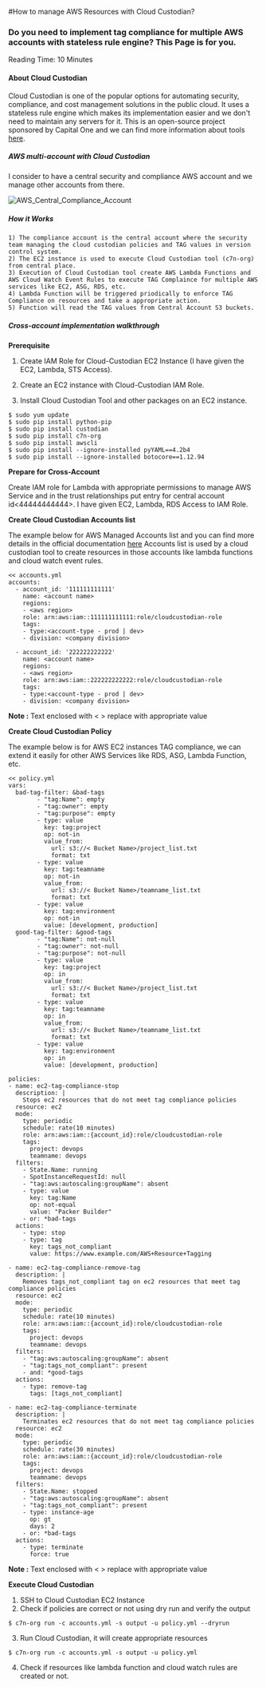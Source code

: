 #How to manage AWS Resources with Cloud Custodian?

### Do you need to implement tag compliance for multiple AWS accounts with stateless rule engine? This Page is for you. 

Reading Time: 10 Minutes

#### About Cloud Custodian 
Cloud Custodian is one of the popular options for automating security, compliance, and cost management solutions in the public cloud. 
It uses a stateless rule engine which makes its implementation easier and we don't need to maintain any servers for it.
This is an open-source project sponsored by Capital One and we can find more information about tools [here](https://cloudcustodian.io/docs/index.html).

##### AWS multi-account with Cloud Custodian 

I consider to have a central security and compliance AWS account and we manage other accounts from there. 

![AWS_Central_Compliance_Account](Images/AWS_Central_Compliance_Account.jpg)


##### How it Works 
    1) The compliance account is the central account where the security team managing the cloud custodian policies and TAG values in version control system.
    2) The EC2 instance is used to execute Cloud Custodian tool (c7n-org) from central place.
    3) Execution of Cloud Custodian tool create AWS Lambda Functions and AWS Cloud Watch Event Rules to execute TAG Complaince for multiple AWS services like EC2, ASG, RDS, etc.
    4) Lambda Function will be triggered priodically to enforce TAG Compliance on resources and take a appropriate action. 
    5) Function will read the TAG values from Central Account S3 buckets.


##### Cross-account implementation walkthrough


**Prerequisite**

1. Create IAM Role for Cloud-Custodian EC2 Instance (I have given the EC2, Lambda, STS Access).

2. Create an EC2 instance with Cloud-Custodian IAM Role.

3. Install Cloud Custodian Tool and other packages on an EC2 instance.
```
$ sudo yum update
$ sudo pip install python-pip
$ sudo pip install custodian
$ sudo pip install c7n-org
$ sudo pip install awscli
$ sudo pip install --ignore-installed pyYAML==4.2b4
$ sudo pip install --ignore-installed botocore==1.12.94
```


**Prepare for Cross-Account**

Create IAM role for Lambda with appropriate permissions to manage AWS Service and in the trust relationships put entry for central account id<44444444444>.
I have given EC2, Lambda, RDS Access to IAM Role. 

**Create Cloud Custodian Accounts list**

The example below for AWS Managed Accounts list and you can find more details in the official documentation [here](https://cloudcustodian.io/docs/tools/c7n-org.html)
Accounts list is used by a cloud custodian tool to create resources in those accounts like lambda functions and cloud watch event rules.

```
<< accounts.yml
accounts:
  - account_id: '111111111111'
    name: <account name>
    regions:
    - <aws region>
    role: arn:aws:iam::111111111111:role/cloudcustodian-role
    tags:
    - type:<account-type - prod | dev>
    - division: <company division>

  - account_id: '222222222222'
    name: <account name>
    regions:
    - <aws region>
    role: arn:aws:iam::222222222222:role/cloudcustodian-role
    tags:
    - type:<account-type - prod | dev>
    - division: <company division>
```
**Note :** Text enclosed with < > replace with appropriate value

**Create Cloud Custodian Policy**

The example below is for AWS EC2 instances TAG compliance, we can extend it easily for other AWS Services like RDS, ASG, Lambda Function, etc.

```
<< policy.yml
vars:
  bad-tag-filter: &bad-tags
        - "tag:Name": empty
        - "tag:owner": empty
        - "tag:purpose": empty
        - type: value
          key: tag:project
          op: not-in
          value_from:
            url: s3://< Bucket Name>/project_list.txt
            format: txt
        - type: value
          key: tag:teamname
          op: not-in
          value_from:
            url: s3://< Bucket Name>/teamname_list.txt
            format: txt
        - type: value
          key: tag:environment
          op: not-in
          value: [development, production]
  good-tag-filter: &good-tags
        - "tag:Name": not-null
        - "tag:owner": not-null
        - "tag:purpose": not-null
        - type: value
          key: tag:project
          op: in
          value_from:
            url: s3://< Bucket Name>/project_list.txt
            format: txt
        - type: value
          key: tag:teamname
          op: in
          value_from:
            url: s3://< Bucket Name>/teamname_list.txt
            format: txt
        - type: value
          key: tag:environment
          op: in
          value: [development, production]
          
policies:
- name: ec2-tag-compliance-stop
  description: |
    Stops ec2 resources that do not meet tag compliance policies
  resource: ec2
  mode:
    type: periodic
    schedule: rate(10 minutes)
    role: arn:aws:iam::{account_id}:role/cloudcustodian-role
    tags:
      project: devops
      teamname: devops
  filters:
    - State.Name: running
    - SpotInstanceRequestId: null
    - "tag:aws:autoscaling:groupName": absent
    - type: value
      key: tag:Name
      op: not-equal
      value: "Packer Builder"
    - or: *bad-tags
  actions:
    - type: stop
    - type: tag
      key: tags_not_compliant
      value: https://www.example.com/AWS+Resource+Tagging

- name: ec2-tag-compliance-remove-tag
  description: |
    Removes tags_not_compliant tag on ec2 resources that meet tag compliance policies
  resource: ec2
  mode:
    type: periodic
    schedule: rate(10 minutes)
    role: arn:aws:iam::{account_id}:role/cloudcustodian-role
    tags:
      project: devops
      teamname: devops
  filters:
    - "tag:aws:autoscaling:groupName": absent
    - "tag:tags_not_compliant": present
    - and: *good-tags
  actions:
    - type: remove-tag
      tags: [tags_not_compliant]

- name: ec2-tag-compliance-terminate
  description: |
    Terminates ec2 resources that do not meet tag compliance policies
  resource: ec2
  mode:
    type: periodic
    schedule: rate(30 minutes)
    role: arn:aws:iam::{account_id}:role/cloudcustodian-role
    tags:
      project: devops
      teamname: devops
  filters:
    - State.Name: stopped
    - "tag:aws:autoscaling:groupName": absent
    - "tag:tags_not_compliant": present
    - type: instance-age
      op: gt
      days: 2
    - or: *bad-tags
  actions:
    - type: terminate
      force: true
``` 

**Note :** Text enclosed with < > replace with appropriate value


**Execute Cloud Custodian**

1. SSH to Cloud Custodian EC2 Instance
2. Check if policies are correct or not using dry run and verify the output
```
$ c7n-org run -c accounts.yml -s output -u policy.yml --dryrun
```
3. Run Cloud Custodian, it will create appropriate resources
```
$ c7n-org run -c accounts.yml -s output -u policy.yml
``` 

4. Check if resources like lambda function and cloud watch rules are created or not. 